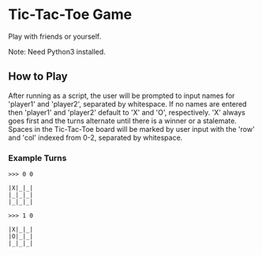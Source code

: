 # Tic-Tac-Toe Game
Play with friends or yourself.

Note: Need Python3 installed.

## How to Play
After running as a script, the user will be prompted to input names for 'player1' and 'player2', separated by whitespace. If no names are entered then 'player1' and 'player2' default to 'X' and 'O', respectively.
'X' always goes first and the turns alternate until there is a winner or a stalemate. Spaces in the Tic-Tac-Toe board will be marked by user input with the 'row' and 'col' indexed from 0-2, separated by whitespace.

### Example Turns
```
>>> 0 0

|X|_|_|
|_|_|_|
|_|_|_|

>>> 1 0

|X|_|_|
|O|_|_|
|_|_|_|
```
